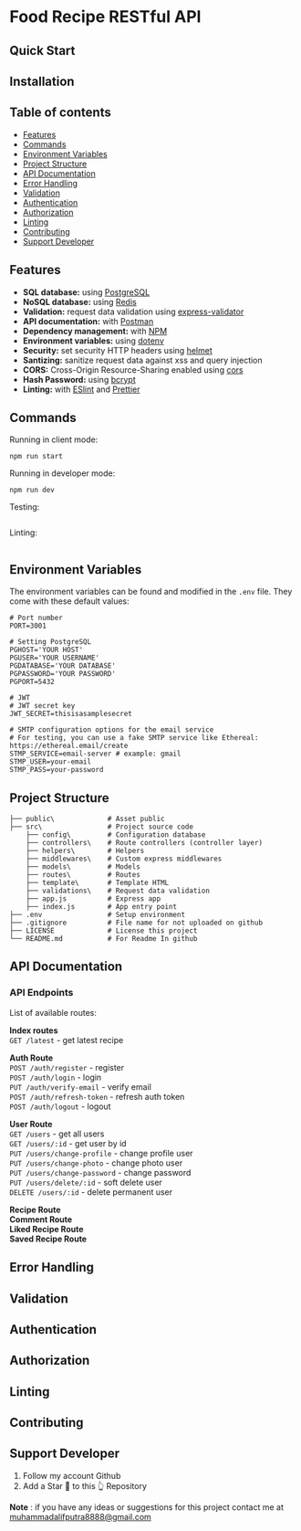 # Food Recipe RESTful API

## Quick Start

## Installation

## Table of contents
- [Features](#Features)
- [Commands](#Commands)
- [Environment Variables](#Environment-Variables)
- [Project Structure](#Project-Structure)
- [API Documentation](#API-Documentation)
- [Error Handling](#Error-Handling)
- [Validation](#Validation)
- [Authentication](#Authentication)
- [Authorization](#Authorization)
- [Linting](#Linting)
- [Contributing](#Contributing)
- [Support Developer](#Support-Developer)
    
## Features
- **SQL database:** using [PostgreSQL](https://www.postgresql.org/)
- **NoSQL database:** using [Redis](https://redis.io/)
- **Validation:** request data validation using [express-validator](https://express-validator.github.io/docs/)
- **API documentation:** with [Postman](https://www.postman.com/)
- **Dependency management:** with [NPM](https://www.npmjs.com/)
- **Environment variables:** using [dotenv](https://github.com/motdotla/dotenv)
- **Security:** set security HTTP headers using [helmet](https://helmetjs.github.io/)
- **Santizing:** sanitize request data against xss and query injection
- **CORS:** Cross-Origin Resource-Sharing enabled using [cors](https://github.com/expressjs/cors)
- **Hash Password:** using [bcrypt](https://github.com/kelektiv/node.bcrypt.js)
- **Linting:** with [ESlint](https://eslint.org/) and [Prettier](https://prettier.io/)

## Commands
Running in client mode:
```
npm run start
```
Running in developer mode:
```
npm run dev
```
Testing:
```

```
Linting:
```

```

## Environment Variables
The environment variables can be found and modified in the ```.env``` file. They come with these default values:
```
# Port number
PORT=3001

# Setting PostgreSQL
PGHOST='YOUR HOST'
PGUSER='YOUR USERNAME'
PGDATABASE='YOUR DATABASE'
PGPASSWORD='YOUR PASSWORD'
PGPORT=5432

# JWT
# JWT secret key
JWT_SECRET=thisisasamplesecret

# SMTP configuration options for the email service
# For testing, you can use a fake SMTP service like Ethereal: https://ethereal.email/create
STMP_SERVICE=email-server # example: gmail
STMP_USER=your-email
STMP_PASS=your-password
```

## Project Structure
```
├── public\             # Asset public
├── src\                # Project source code
    ├── config\         # Configuration database
    ├── controllers\    # Route controllers (controller layer)
    ├── helpers\        # Helpers
    ├── middlewares\    # Custom express middlewares
    ├── models\         # Models
    ├── routes\         # Routes
    ├── template\       # Template HTML
    ├── validations\    # Request data validation
    ├── app.js          # Express app
    ├── index.js        # App entry point
├── .env                # Setup environment
├── .gitignore          # File name for not uploaded on github
├── LICENSE             # License this project
└── README.md           # For Readme In github
```

## API Documentation
### API Endpoints
List of available routes:

**Index routes**\
```GET /latest``` - get latest recipe

**Auth Route**\
```POST /auth/register``` - register\
```POST /auth/login``` - login\
```PUT /auth/verify-email``` - verify email\
```POST /auth/refresh-token``` - refresh auth token\
```POST /auth/logout``` - logout

**User Route**\
```GET /users``` - get all users\
```GET /users/:id``` - get user by id\
```PUT /users/change-profile``` - change profile user\
```PUT /users/change-photo``` - change photo user\
```PUT /users/change-password``` - change password\
```PUT /users/delete/:id``` - soft delete user\
```DELETE /users/:id``` - delete permanent user

**Recipe Route**\
**Comment Route**\
**Liked Recipe Route**\
**Saved Recipe Route**

## Error Handling

## Validation

## Authentication

## Authorization

## Linting

## Contributing

## Support Developer
1. Follow my account Github
2. Add a Star 🌟 to this 👆 Repository

<b>Note</b> : if you have any ideas or suggestions for this project contact me at muhammadalifputra8888@gmail.com

<!--
## Tools and Technologies
![JavaScript](https://img.shields.io/badge/javascript-%23323330.svg?style=for-the-badge&logo=javascript&logoColor=%23F7DF1)
![NodeJS](https://img.shields.io/badge/node.js-6DA55F?style=for-the-badge&logo=node.js&logoColor=white)
![Express.js](https://img.shields.io/badge/express.js-%23404d59.svg?style=for-the-badge&logo=express&logoColor=%2361DAFB)
![NPM](https://img.shields.io/badge/NPM-%23000000.svg?style=for-the-badge&logo=npm&logoColor=white)
![Postgres](https://img.shields.io/badge/postgres-%23316192.svg?style=for-the-badge&logo=postgresql&logoColor=white)
![Visual Studio Code](https://img.shields.io/badge/Visual%20Studio%20Code-0078d7.svg?style=for-the-badge&logo=visual-studio-code&logoColor=white)
![Postman](https://img.shields.io/badge/Postman-FF6C37?style=for-the-badge&logo=postman&logoColor=white)

## Packages Included
- NPM dependencies

    ![](https://img.shields.io/badge/bcrypt-v5.0.1-blue)
    ![](https://img.shields.io/badge/body--parser-v1.19.2-blue)
    ![](https://img.shields.io/badge/cors-v2.8.5-blue)
    ![](https://img.shields.io/badge/dotenv-v16.0.0-blue)
    ![](https://img.shields.io/badge/express-v4.17.3-blue)
    ![](https://img.shields.io/badge/express--validator-v5.3.1-blue)
    ![](https://img.shields.io/badge/helmet-v5.0.2-blue)
    ![](https://img.shields.io/badge/pg-v8.7.3-blue)
    ![](https://img.shields.io/badge/uuid-v8.3.2-blue)
    ![](https://img.shields.io/badge/xss--clean-v0.1.1-blue)
- NPM devDependencies
    
    ![](https://img.shields.io/badge/eslint-v8.11.0-brightgreen)
    ![](https://img.shields.io/badge/eslint--config--airbnb--base-v15.0.0-brightgreen)
    ![](https://img.shields.io/badge/eslint--plugin--import-v2.25.4-brightgreen)
    ![](https://img.shields.io/badge/nodemon-v2.0.15-brightgreen)

## Instructions to Use
1. Run ```npm install``` to install packages required
2. Import database ```pijarfood``` to your PostgreSQL ([Backup and Restore PostgreSQL](https://www.postgresql.org/docs/8.1/backup.html#BACKUP-DUMP-RESTORE))
3. Rename ".env example" file to ".env" and set ".env" file in root:
    - ```APP_PORT``` : fill for set the API running port
    - ```PGHOST``` : fill with HOSTNAME in your postgreSQL configuration
    - ```PGUSER``` : fill with USERNAME in your postgreSQL configuration
    - ```PGDATABASE``` : fill with the DATABASE NAME or leave it filled with ```pijarfood``` if you isn't rename the database
    - ```PGPASSWORD``` : fill with PASSWORD in your postgreSQL configuration
    - ```PGPORT``` : fill with PORT in your postgreSQL configuration
4. Run with :
    - ```npm run start``` : if you want to run it in client mode (use ```node```) without auto restart on every changing code
    - ```npm run dev``` :  if you want to run it in developer mode (use ```nodemon```) every change and save it will auto restart
5. You are Ready to Go

<b>Note</b> : DM on <a>discord</a> if you got any problems or email : <a>muhammadalifputra8888@gmail.com</a>

## Documentations

- Flowchart
    - Flowchart Flow Backend\
        [https://drive.google.com/file/d/1Eqtv8oM9QdhSHDFXTcA9BJ7uzCZy5nLk/view?usp=sharing](https://drive.google.com/file/d/1Eqtv8oM9QdhSHDFXTcA9BJ7uzCZy5nLk/view?usp=sharing)
    - Flowchart Food Recipe Application\
        [https://drive.google.com/file/d/1Xi513noYtrvLAQV1w4us84YeVlqIpJ8Y/view?usp=sharing](https://drive.google.com/file/d/1Xi513noYtrvLAQV1w4us84YeVlqIpJ8Y/view?usp=sharing
)
- Database<br>
    [https://drive.google.com/file/d/1efaqywqW42Rlf4-2Wf-NJhFtFiWRBFqG/view?usp=sharing](https://drive.google.com/file/d/1efaqywqW42Rlf4-2Wf-NJhFtFiWRBFqG/view?usp=sharing)
- Postman<br>
    [https://www.postman.com/collections/1e44db0bfaa83e49d791](https://www.postman.com/collections/1e44db0bfaa83e49d791)
- Microsoft Power Point Slide Persentation<br>
    [https://docs.google.com/presentation/d/1KkLHU3mD1022GCdS39r_GaWXMMovH0nc](https://docs.google.com/presentation/d/1KkLHU3mD1022GCdS39r_GaWXMMovH0nc)

## Contributing
Pull requests are welcome. For major changes, please open an issue first to discuss what you would like to change.

Please make sure to update tests as appropriate.
